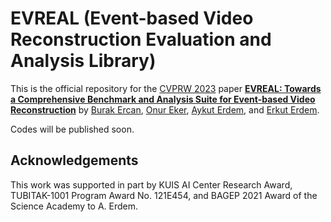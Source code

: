 # EVREAL (Event-based Video Reconstruction Evaluation and Analysis Library)

This is the official repository for the [CVPRW 2023](https://tub-rip.github.io/eventvision2023/) paper **[EVREAL: Towards a Comprehensive Benchmark and Analysis Suite for Event-based Video Reconstruction](https://arxiv.org/abs/2305.00434)** by [Burak Ercan](https://ercanburak.github.io/), [Onur Eker](https://github.com/ekeronur/), [Aykut Erdem](https://aykuterdem.github.io/), and [Erkut Erdem](https://web.cs.hacettepe.edu.tr/~erkut/).

Codes will be published soon.

## Acknowledgements

This work was supported in part by KUIS AI Center Research Award, TUBITAK-1001 Program Award No. 121E454, and BAGEP 2021 Award of the Science Academy to A. Erdem.
